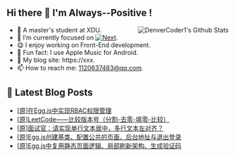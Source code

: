 ## Hi there 👋 I'm Always--Positive !
<div>
  <img alt="DenverCoder1's Github Stats" src="https://denvercoder1-github-readme-stats.vercel.app/api?username=qq1120637483&show_icons=true&count_private=true&theme=react&hide_border=true&hide_title=true&bg_color=1F222E&title_color=F85D7F&icon_color=F8D866" align= "right" />

- 🎒 A master's student at XDU. 
- 🔬 I’m currently focused on [![Next](https://img.shields.io/badge/-Next-brightgreen)](https://). 
- 😋 I enjoy working on Front-End development.
- 🎵 Fun fact: I use Apple Music for Android.
- 📝 My blog site: https://xxx.
- 📫 How to reach me:  1120637483@qq.com.
</div>  


## 📕 Latest Blog Posts

<!-- BLOG-POST-LIST:START -->
- [[原]在Egg.js中实现RBAC权限管理](https://blog.csdn.net/sinat_41696687/article/details/121369875)
- [[原]LeetCode——比较版本号（分割-去零-填零-比较）](https://blog.csdn.net/sinat_41696687/article/details/121347800)
- [[原]面试官：请实现单行文本居中，多行文本左对齐？](https://blog.csdn.net/sinat_41696687/article/details/121327177)
- [[原]Egg.js创建基类、配置公共的页面、后台地址与退出登录](https://blog.csdn.net/sinat_41696687/article/details/121313645)
- [[原]Egg.js中复用静态页面逻辑、局部刷新架构、生成验证码](https://blog.csdn.net/sinat_41696687/article/details/121299663)
<!-- BLOG-POST-LIST:END -->









